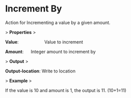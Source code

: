 # Increment By

Action for Incrementing a value by a given amount.

&gt; **Properties**
&gt; 

**Value**:                     Value to increment

**Amount**:                 Integer amount to increment by

&gt; **Output**
&gt; 

**Output-location**: Write to location

&gt; **Example**
&gt; 

If the value is 10 and amount is 1, the output is 11. (10+1=11)